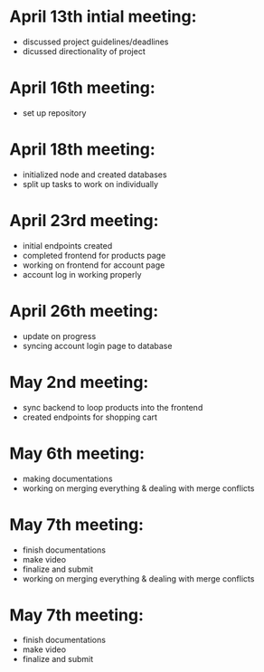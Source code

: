 # April 13th intial meeting:
* discussed project guidelines/deadlines
* dicussed directionality of project

# April 16th meeting:
* set up repository 

# April 18th meeting:
* initialized node and created databases
* split up tasks to work on individually

# April 23rd meeting:
* initial endpoints created
* completed frontend for products page
* working on frontend for account page
* account log in working properly 

# April 26th meeting:
* update on progress
* syncing account login page to database

# May 2nd meeting:
* sync backend to loop products into the frontend
* created endpoints for shopping cart

# May 6th meeting:
* making documentations
* working on merging everything & dealing with merge conflicts

# May 7th meeting:
* finish documentations
* make video 
* finalize and submit
* working on merging everything & dealing with merge conflicts

# May 7th meeting:
* finish documentations
* make video 
* finalize and submit
